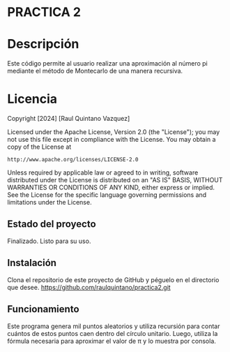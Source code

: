 # PRACTICA 2

# Descripción
Este código permite al usuario realizar una aproximación al número pi mediante el método de Montecarlo 
de una manera recursiva.

# Licencia
Copyright [2024] [Raul Quintano Vazquez]

Licensed under the Apache License, Version 2.0 (the "License");
you may not use this file except in compliance with the License.
You may obtain a copy of the License at

    http://www.apache.org/licenses/LICENSE-2.0

Unless required by applicable law or agreed to in writing, software
distributed under the License is distributed on an "AS IS" BASIS,
WITHOUT WARRANTIES OR CONDITIONS OF ANY KIND, either express or implied.
See the License for the specific language governing permissions and
limitations under the License.


## Estado del proyecto

Finalizado. Listo para su uso.

## Instalación

Clona el repositorio de este proyecto de GitHub y péguelo en el directorio que desee.
https://github.com/raulquintano/practica2.git


## Funcionamiento

Este programa genera mil  puntos aleatorios y utiliza recursión para contar cuántos de estos puntos caen dentro del círculo unitario. Luego, utiliza la fórmula necesaria para aproximar el valor de π y lo muestra por consola.


